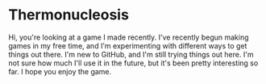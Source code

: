 Thermonucleosis
===============

Hi, you're looking at a game I made recently. I've recently begun making games in my free time, and I'm experimenting with different ways to get things out there. I'm new to GitHub, and I'm still trying things out here. I'm not sure how much I'll use it in the future, but it's been pretty interesting so far. I hope you enjoy the game.
